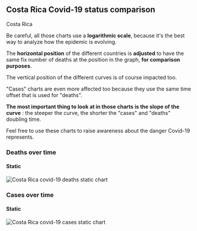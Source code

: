 ## Costa Rica Covid-19 status comparison 

Costa Rica



Be careful, all those charts use a **logarithmic scale**, because it's the best way to analyze how the epidemic is evolving.
 
The **horizontal position** of the different countries is **adjusted** to have the same fix number of deaths at the position in the graph, **for comparison purposes**.

The vertical position of the different curves is of course impacted too.

"Cases" charts are even more affected too because they use the same time offset that is used for "deaths".

**The most important thing to look at in those charts is the slope of the curve** : the steeper the curve, the shorter the "cases" and "deaths" doubling time.

Feel free to use these charts to raise awareness about the danger Covid-19 represents. 


 
### Deaths over time
 
#### Static
![Costa Rica covid-19 deaths static chart](https://raw.githubusercontent.com/madlag/coronavirus_study/master/notebooks/graphs/2020-03-24/countries/Costa_Rica/2020-03-24_Costa_Rica_deaths.png "Costa Rica covid-19 deaths static chart")   

 
### Cases over time
 
#### Static
![Costa Rica covid-19 cases static chart](https://raw.githubusercontent.com/madlag/coronavirus_study/master/notebooks/graphs/2020-03-24/countries/Costa_Rica/2020-03-24_Costa_Rica_cases.png "Costa Rica covid-19 cases static chart")   

